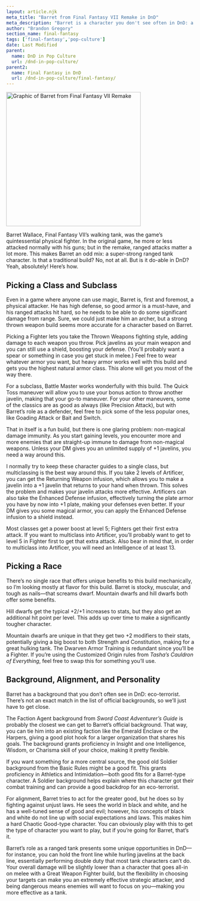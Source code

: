```yaml
---
layout: article.njk
meta_title: "Barret from Final Fantasy VII Remake in DnD"
meta_description: "Barret is a character you don't see often in DnD: a ranged tank. Can that work in DnD? Surprisingly, yes! Here's how."
author: "Brandon Gregory"
section_name: final-fantasy
tags: ['final-fantasy','pop-culture']
date: Last Modified
parent:
  name: DnD in Pop Culture
  url: /dnd-in-pop-culture/
parent2:
  name: Final Fantasy in DnD
  url: /dnd-in-pop-culture/final-fantasy/
---
```


<img
  src="/images/ff7-barret-360.webp"
  srcset="/images/ff7-barret-360.webp 360w,
          /images/ff7-barret-768.webp 768w"
  sizes="(min-width: 768px) 384px,180px"
  alt="Graphic of Barret from Final Fantasy VII Remake"
  class="tiny-hero"
  height="360" width="360" />

Barret Wallace, Final Fantasy VII’s walking tank, was the game’s quintessential physical fighter. In the original game, he more or less attacked normally with his guns; but in the remake, ranged attacks matter a lot more. This makes Barret an odd mix: a super-strong ranged tank character. Is that a traditional build? No, not at all. But is it do-able in DnD? Yeah, absolutely! Here’s how.


## Picking a Class and Subclass

Even in a game where anyone can use magic, Barret is, first and foremost, a physical attacker. He has high defense, so good armor is a must-have, and his ranged attacks hit hard, so he needs to be able to do some significant damage from range. Sure, we could just make him an archer, but a strong thrown weapon build seems more accurate for a character based on Barret.

Picking a Fighter lets you take the Thrown Weapons fighting style, adding damage to each weapon you throw. Pick javelins as your main weapon and you can still use a shield, boosting your defense. (You’ll probably want a spear or something in case you get stuck in melee.) Feel free to wear whatever armor you want, but heavy armor works well with this build and gets you the highest natural armor class. This alone will get you most of the way there.

For a subclass, Battle Master works wonderfully with this build. The Quick Toss maneuver will allow you to use your bonus action to throw another javelin, making that your go-to maneuver. For your other maneuvers, some of the classics are as good as always (like Precision Attack), but with Barret’s role as a defender, feel free to pick some of the less popular ones, like Goading Attack or Bait and Switch.

That in itself is a fun build, but there is one glaring problem: non-magical damage immunity. As you start gaining levels, you encounter more and more enemies that are straight-up immune to damage from non-magical weapons. Unless your DM gives you an unlimited supply of +1 javelins, you need a way around this.

I normally try to keep these character guides to a single class, but multiclassing is the best way around this. If you take 2 levels of Artificer, you can get the Returning Weapon infusion, which allows you to make a javelin into a +1 javelin that returns to your hand when thrown. This solves the problem and makes your javelin attacks more effective. Artificers can also take the Enhanced Defense infusion, effectively turning the plate armor you have by now into +1 plate, making your defenses even better. If your DM gives you some magical armor, you can apply the Enhanced Defense infusion to a shield instead.

Most classes get a power boost at level 5; Fighters get their first extra attack. If you want to multiclass into Artificer, you’ll probably want to get to level 5 in Fighter first to get that extra attack. Also bear in mind that, in order to multiclass into Artificer, you will need an Intelligence of at least 13.


## Picking a Race

There’s no single race that offers unique benefits to this build mechanically, so I’m looking mostly at flavor for this build. Barret is stocky, muscular, and tough as nails—that screams dwarf. Mountain dwarfs and hill dwarfs both offer some benefits.

Hill dwarfs get the typical +2/+1 increases to stats, but they also get an additional hit point per level. This adds up over time to make a significantly tougher character.

Mountain dwarfs are unique in that they get two +2 modifiers to their stats, potentially giving a big boost to both Strength and Constitution, making for a great hulking tank. The Dwarven Armor Training is redundant since you’ll be a Fighter. If you’re using the Customized Origin rules from _Tasha’s Cauldron of Everything_, feel free to swap this for something you’ll use.


## Background, Alignment, and Personality

Barret has a background that you don’t often see in DnD: eco-terrorist. There’s not an exact match in the list of official backgrounds, so we’ll just have to get close.

The Faction Agent background from _Sword Coast Adventurer’s Guide_ is probably the closest we can get to Barret’s official background. That way, you can tie him into an existing faction like the Emerald Enclave or the Harpers, giving a good plot hook for a larger organization that shares his goals. The background grants proficiency in Insight and one Intelligence, Wisdom, or Charisma skill of your choice, making it pretty flexible.

If you want something for a more central source, the good old Soldier background from the Basic Rules might be a good fit. This grants proficiency in Athletics and Intimidation—both good fits for a Barret-type character. A Soldier background helps explain where this character got their combat training and can provide a good backdrop for an eco-terrorist.

For alignment, Barret tries to act for the greater good, but he does so by fighting against unjust laws. He sees the world in black and white, and he has a well-tuned sense of good and evil; however, his concepts of black and white do not line up with social expectations and laws. This makes him a hard Chaotic Good-type character. You can obviously play with this to get the type of character you want to play, but if you’re going for Barret, that’s it.

Barret’s role as a ranged tank presents some unique opportunities in DnD—for instance, you can hold the front line while hurling javelins at the back line, essentially performing double duty that most tank characters can’t do. Your overall damage will be slightly lower than a character that goes all-in on melee with a Great Weapon Fighter build, but the flexibility in choosing your targets can make you an extremely effective strategic attacker, and being dangerous means enemies will want to focus on you—making you more effective as a tank.
